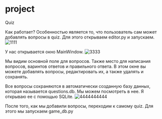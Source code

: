 # project

Quiz

Как работает?
Особенностью является то, что пользователь сам может добавлять вопросы в quiz. Для этого открываем editor.py и запускаем. 
![1111](https://user-images.githubusercontent.com/55843551/81468630-68ce9d00-91e9-11ea-9d7b-57cbb42461df.png)

У нас открывается окно MainWindow.
![3333](https://user-images.githubusercontent.com/55843551/81468713-e8f50280-91e9-11ea-8c0b-4a778317a608.png)

Мы видим основной поле для вопросов. Также место для написания вопросов, варинтов ответов и правильного ответа. В этом окне вы можете добавлять вопросы, редактировать их, а также удалять и сохранять.

Все вопросы сохраняются в автоматически созданную базу данных, которая называется questions.db. Мы можем посмотреть в нее. Я открываю ее с помощью SQLite.
![4444444444](https://user-images.githubusercontent.com/55843551/81468933-11c9c780-91eb-11ea-8df4-212a56c7dbd7.png)


После того, как мы добавили вопросы, переходим к самому quiz. Для этого мы запускаем game_db.py


